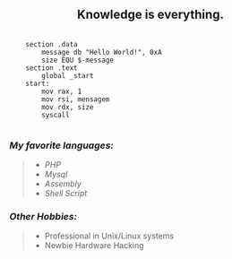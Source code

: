 <h2 align="center">Knowledge is everything.</h2>
<pre class="highlight">
   <code>
    section .data
        message db "Hello World!", 0xA
        size EQU $-message
    section .text
        global _start
    start:
        mov rax, 1
        mov rsi, mensagem
        mov rdx, size
        syscall
   </code>
</pre>

<h3><em>My favorite languages:</em></h3>
<blockquote>
  <ul>
    <li><em>PHP</em></li>
    <li><em>Mysql</em></li>
    <li><em>Assembly</em></li>
    <li><em>Shell Script</em></li>
  </ul>
</blockquote>

<h3><em>Other Hobbies:</em></h3>
<blockquote>
  <ul>
    <li>Professional in Unix/Linux systems</li>
    <li>Newbie Hardware Hacking</li>
  </ul>
</blockquote>

